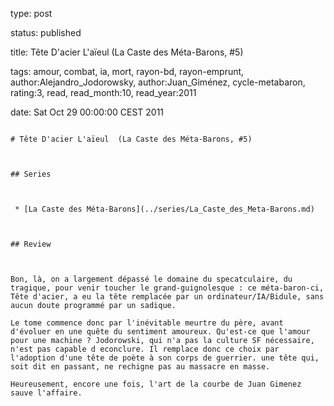 type: post
status: published
title: Tête D'acier L'aïeul  (La Caste des Méta-Barons, #5)
tags:  amour,  combat,  ia,  mort,  rayon-bd,  rayon-emprunt, author:Alejandro_Jodorowsky, author:Juan_Giménez, cycle-metabaron, rating:3, read, read_month:10, read_year:2011
date: Sat Oct 29 00:00:00 CEST 2011
~~~~~~
# Tête D'acier L'aïeul  (La Caste des Méta-Barons, #5)

## Series

 * [La Caste des Méta-Barons](../series/La_Caste_des_Meta-Barons.md)

## Review

Bon, là, on a largement dépassé le domaine du specatculaire, du tragique, pour venir toucher le grand-guignolesque : ce méta-baron-ci, Tête d'acier, a eu la tête remplacée par un ordinateur/IA/Bidule, sans aucun doute programmé par un sadique.  
Le tome commence donc par l'inévitable meurtre du père, avant d'évoluer en une quête du sentiment amoureux. Qu'est-ce que l'amour pour une machine ? Jodorowski, qui n'a pas la culture SF nécessaire, n'est pas capable d econclure. Il remplace donc ce choix par l'adoption d'une tête de poète à son corps de guerrier. une tête qui, soit dit en passant, ne rechigne pas au massacre en masse.  
Heureusement, encore une fois, l'art de la courbe de Juan Gimenez sauve l'affaire.